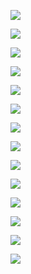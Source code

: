 ![](https://img.shields.io/github/downloads/vineetchoudhary/AppBox-iOSAppsWirelessInstallation/2.7.1/total.svg)

![](https://img.shields.io/github/downloads/vineetchoudhary/AppBox-iOSAppsWirelessInstallation/2.7.0/total.svg)

![](https://img.shields.io/github/downloads/vineetchoudhary/AppBox-iOSAppsWirelessInstallation/2.6.1/total.svg)

![](https://img.shields.io/github/downloads/vineetchoudhary/AppBox-iOSAppsWirelessInstallation/2.6.0/total.svg)

![](https://img.shields.io/github/downloads/vineetchoudhary/AppBox-iOSAppsWirelessInstallation/2.5.0/total.svg)

![](https://img.shields.io/github/downloads/vineetchoudhary/AppBox-iOSAppsWirelessInstallation/2.3.0/total.svg)

![](https://img.shields.io/github/downloads/vineetchoudhary/AppBox-iOSAppsWirelessInstallation/2.2.0/total.svg)

![](https://img.shields.io/github/downloads/vineetchoudhary/AppBox-iOSAppsWirelessInstallation/2.1.2/total.svg)

![](https://img.shields.io/github/downloads/vineetchoudhary/AppBox-iOSAppsWirelessInstallation/2.0.2/total.svg)

![](https://img.shields.io/github/downloads/vineetchoudhary/AppBox-iOSAppsWirelessInstallation/2.0.1/total.svg)

![](https://img.shields.io/github/downloads/vineetchoudhary/AppBox-iOSAppsWirelessInstallation/1.1.2/total.svg)

![](https://img.shields.io/github/downloads/vineetchoudhary/AppBox-iOSAppsWirelessInstallation/1.1.1/total.svg)

![](https://img.shields.io/github/downloads/vineetchoudhary/AppBox-iOSAppsWirelessInstallation/1.1.0/total.svg)

![](https://img.shields.io/github/downloads/vineetchoudhary/AppBox-iOSAppsWirelessInstallation/1.0.0/total.svg)

